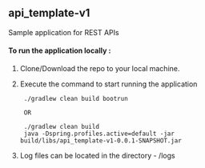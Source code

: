 ## api_template-v1

Sample application for REST APIs

#### To run the application locally :

1) Clone/Download the repo to your local machine.

2) Execute the command to start running the application

        ./gradlew clean build bootrun
        
        OR 
        
        ./gradlew clean build
        java -Dspring.profiles.active=default -jar build/libs/api_template-v1-0.0.1-SNAPSHOT.jar
        
3) Log files can be located in the directory - /logs